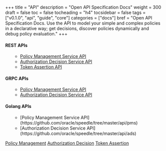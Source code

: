+++
title = "API"
description = "Open API Specification Docs"
weight = 300
draft = false
toc = false
tocheading = "h4"
tocsidebar = false
tags = ["v0.1.0", "api", "guide", "core"]
categories = ["docs"]
bref = "Open API Specification Docs. Use the API to model your simple and complex policies in a declarative way; get decisions, discover policies dynamically and debug policy evaluation."
+++

#### REST APIs

<nav id="contents">
    <ol class="js-toc">
    <ul class="toc-list ">
    <li class="toc-list-item">
    <a data-scroll="" href="./management_api" class="toc-link node-name--H3  is-active-link">Policy Management Service API</a>
    </li>
    <li class="toc-list-item">
     <a data-scroll="" href="./decision_api" class="toc-link node-name--H3">Authorization Decision Service API</a>
    </li>
    <li class="toc-list-item">
      <a data-scroll="" href="./asserter_api" class="toc-link node-name--H3">Token Assertion API</a>
    </li>
    </ul>
    </ol>
</nav>

#### GRPC APIs

<nav id="contents">
  <ol class="js-toc">
    <ul class="toc-list ">
    <li class="toc-list-item">
    <a data-scroll="" href="/protobuf/pms.proto" class="toc-link node-name--H3  is-active-link">Policy Management Service API</a>
    </li>
    <li class="toc-list-item">
     <a data-scroll="" href="/protobuf/ads.proto" class="toc-link node-name--H3">Authorization Decision Service API</a>
    </li>
    </ul>
    </ol>
</nav>

#### Golang APIs

<nav id="contents">
  <ol class="js-toc">
    <ul class="toc-list ">
    <li class="toc-list-item">
    [Policy Management Service
API](https://github.com/oracle/speedle/tree/master/api/pms)
    </li>
    <li class="toc-list-item">
    [Authorization Decision Service API](https://github.com/oracle/speedle/tree/master/api/ads)
    </li>
    </ul>
    </ol>
</nav>
<div id="action-buttons" align="left">
    <a class="button primary" href="./management_api">Policy Management</a>
    <a class="button primary" href="./decision_api">Authorization Decision</a>
    <a class="button primary" href="./asserter_api">Token Assertion</a>
  </div>
